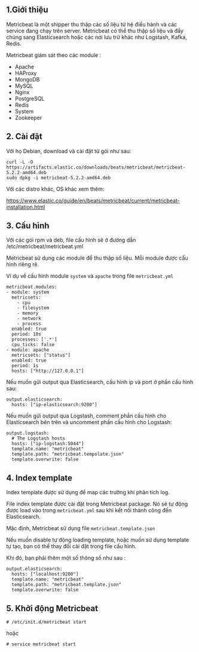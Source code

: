 
## 1.Giới thiệu 

Metricbeat là một shipper thu thập các số liệu từ hệ điều hành và các service đang chạy trên server. Metricbeat có thể thu thập số liệu và đẩy chúng sang Elasticsearch hoặc các nơi lưu trữ khác như Logstash, Kafka, Redis.

Metricbeat giám sát theo các module : 

- Apache
- HAProxy
- MongoDB
- MySQL
- Nginx
- PostgreSQL
- Redis
- System
- Zookeeper


## 2. Cài đặt

Với họ Debian, download và cài đặt từ gói như sau:

	curl -L -O https://artifacts.elastic.co/downloads/beats/metricbeat/metricbeat-5.2.2-amd64.deb
	sudo dpkg -i metricbeat-5.2.2-amd64.deb
	
Với các distro khác, OS khác xem thêm:

https://www.elastic.co/guide/en/beats/metricbeat/current/metricbeat-installation.html


## 3. Cấu hình 

Với các gói rpm và deb, file cấu hình sẽ ở đường dẫn /etc/metricbeat/metricbeat.yml

Metricbeat sử dụng các module để thu thập số liệu. Mỗi module được cấu hình riêng rẽ.

Ví dụ về cấu hình module `system` và `apache` trong file `metricbeat.yml`

	metricbeat.modules:
	- module: system
	  metricsets:
		- cpu
		- filesystem
		- memory
		- network
		- process
	  enabled: true
	  period: 10s
	  processes: ['.*']
	  cpu_ticks: false
	- module: apache
	  metricsets: ["status"]
	  enabled: true
	  period: 1s
	  hosts: ["http://127.0.0.1"]
	  
	  
Nếu muốn gửi output qua Elasticsearch, cấu hình ip và port ở phần cấu hình sau: 

	output.elasticsearch:
	  hosts: ["ip-elasticsearch:9200"]
	  
Nếu muốn gửi output qua Logstash, comment phần cấu hình cho Elasticsearch bên trên và uncomment phần cấu hình cho Logstash:


	output.logstash:
	  # The Logstash hosts
	  hosts: ["ip-logstash:5044"]
	  template.name: "metricbeat"
	  template.path: "metricbeat.tempolate.json"
	  template.overwrite: false


## 4. Index template

Index template được sử dụng để map các trường khi phân tích log. 

File index template được cài đặt trong Metricbeat package. Nó sẽ tự động được load vào trong `metricbeat.yml` sau khi kết nối thành công đến Elasticsearch. 

Mặc định, Metricbeat sử dụng file `metricbeat.template.json`

Nếu muốn disable tự động loading template, hoặc muốn sử dụng template tự tạo, bạn có thể thay đổi cài đặt trong file cấu hình. 

Khi đó, bạn phải thêm một số thông số như sau : 

	output.elasticsearch:
	  hosts: ["localhost:9200"]
	  template.name: "metricbeat"
	  template.path: "metricbeat.template.json"
	  template.overwrite: false
	  
## 5. Khởi động Metricbeat

	# /etc/init.d/metricbeat start

hoặc

	# service metricbeat start


